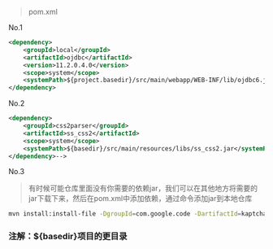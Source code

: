 > pom.xml

No.1

```xml
<dependency>
    <groupId>local</groupId>
    <artifactId>ojdbc</artifactId>
    <version>11.2.0.4.0</version>
    <scope>system</scope>
    <systemPath>${project.basedir}/src/main/webapp/WEB-INF/lib/ojdbc6.jar</systemPath>
</dependency>
```

No.2

```xml
<dependency>
    <groupId>css2parser</groupId>
    <artifactId>ss_css2</artifactId>
    <scope>system</scope>
    <systemPath>${basedir}/src/main/resources/libs/ss_css2.jar</systemPath>
</dependency>-->
```

No.3

> 有时候可能仓库里面没有你需要的依赖jar，我们可以在其他地方将需要的jar下载下来，然后在pom.xml中添加依赖，通过命令添加jar到本地仓库

```bash
mvn install:install-file -DgroupId=com.google.code -DartifactId=kaptcha -Dversion=2.3.2 -Dfile=d:\libs\kaptcha-2.3.jar -Dpackaging=jar -DgeneratePom=true
```
### 注解：${basedir}项目的更目录
